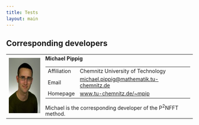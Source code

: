 ```yaml
---
title: Tests
layout: main
---
```



Corresponding developers
------------------------
<table><tr>
  <td>
    <img src='files/pic/mpip_2008_150x200px.jpg' alt='Picture of Michael Pippig' height="150" border='0'/>
    <a id="mpip"></a>
  </td><td valign="top">
    <b>Michael Pippig</b><br />
    <table><tr>
      <td> Affiliation </td>
      <td> Chemnitz University of Technology </td>
    </tr><tr>
      <td> Email </td>
      <td> <a href="mailto:michael.pippig@mathematik.tu-chemnitz.de">michael.pippig@mathematik.tu-chemnitz.de</a> </td>
    </tr><tr>
      <td> Homepage </td>
      <td> <a href="www.tu-chemnitz.de/~mpip">www.tu-chemnitz.de/~mpip</td>
    </tr></table>
    Michael is the corresponding developer of the P<sup>2</sup>NFFT method.
  </td>
</tr></table>

<!---
* M. Pippig and D. Potts:
**Parallel Three-Dimensional Nonequispaced Fast Fourier Transforms and Their Application to Particle Simulation**,
SIAM J. Sci. Comput., accepted, 2013. 
[![PDF](./files/pic/icon_pdf_32x32.png "Download PDF file")](http://www-user.tu-chemnitz.de/~potts/paper/pnfft.pdf)
[![BibTeX](./files/pic/icon_bibtex_32x32.png "Download BibTeX entry")](./files/bibtex/PiPo13.bib)

* M. Pippig and D. Potts:
**Parallel Three-Dimensional Nonequispaced Fast Fourier Transforms and Their Application to Particle Simulation**,
SIAM J. Sci. Comput., accepted, 2013. 
[<img src="./files/pic/icon_pdf_32x32.png" title="Download BibTeX file" alt="PDF" width="22" border="0" />](http://www-user.tu-chemnitz.de/~potts/paper/pnfft.pdf)
[<img src="./files/pic/icon_bibtex_32x32.png" title="Download BibTeX file" alt="BibTeX" width="22" border="0" />](./files/bibtex/PiPo13.bib)

* <table border="0" style='valign:bottom;border:0;border-spacing:0px;cellpadding:0px;'><tr>
  <td style='vertical-align:top; text-align:justify; padding-right:1em;'>
    M. Pippig and D. Potts: <b>Parallel Three-Dimensional Nonequispaced Fast Fourier Transforms and Their Application to Particle Simulation</b><br />
    SIAM J. Sci. Comput., accepted, 2013.
  </td>
  <td style='width:32px;padding-right:4px;'><a href='http://www-user.tu-chemnitz.de/~potts/paper/pnfft.pdf'><img src='files/pic/icon_pdf_32x32.png' alt='download PDF' border='0'/></a></td>
  <td style='width:32px'><a href='files/bibtex/PiPo13.bib'><img src='files/pic/icon_bibtex_32x32.png' alt='download BibTeX' border='0'/></a></td>
</tr></table>

<table border="0" margin="0" style='margin:0;border:0;border-spacing:0px;cellpadding:0px;'><tr>
  <td style='vertical-align:top; text-align:justify; padding-right:1em;'><ul margin="0" style='margin:0;'><li>
    M. Pippig and D. Potts: <b>Parallel Three-Dimensional Nonequispaced Fast Fourier Transforms and Their Application to Particle Simulation</b><br />
    SIAM J. Sci. Comput., accepted, 2013.
  </li></ul></td>
  <td style='width:32px;padding-right:4px;'><a href='http://www-user.tu-chemnitz.de/~potts/paper/pnfft.pdf'><img src='files/pic/icon_pdf_32x32.png' alt='download PDF' border='0'/></a></td>
  <td style='width:32px'><a href='files/bibtex/PiPo13.bib'><img src='files/pic/icon_bibtex_32x32.png' alt='download BibTeX' border='0'/></a></td>
</tr></table>

-->

